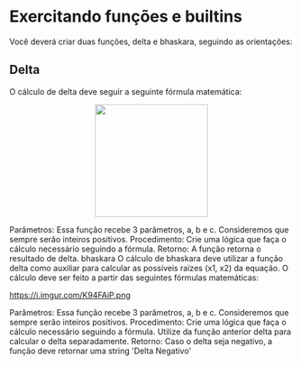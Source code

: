 # Exercitando funções e builtins 

Você deverá criar duas funções, delta e bhaskara, seguindo as orientações:

## Delta
O cálculo de delta deve seguir a seguinte fórmula matemática:
 <div align="center"> 
 <img src="https://i.imgur.com/76ABVgO.png" width="200" />
 </div>


Parâmetros:
Essa função recebe 3 parâmetros, a, b e c. Consideremos que sempre serão inteiros positivos.
Procedimento:
Crie uma lógica que faça o cálculo necessário seguindo a fórmula.
Retorno:
A função retorna o resultado de delta.
bhaskara
O cálculo de bhaskara deve utilizar a função delta como auxiliar para calcular as possíveis raízes (x1, x2) da equação. O cálculo deve ser feito a partir das seguintes fórmulas matemáticas:

https://i.imgur.com/K94FAiP.png

Parâmetros:
Essa função recebe 3 parâmetros, a, b e c. Consideremos que sempre serão inteiros positivos.
Procedimento:
Crie uma lógica que faça o cálculo necessário seguindo a fórmula. Utilize da função anterior delta para calcular o delta separadamente.
Retorno:
Caso o delta seja negativo, a função deve retornar uma string 'Delta Negativo'